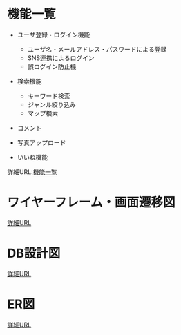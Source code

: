 # 機能一覧
  - ユーザ登録・ログイン機能
    - ユーザ名・メールアドレス・パスワードによる登録
    - SNS連携によるログイン
    - 誤ログイン防止機

  - 検索機能
    - キーワード検索
    - ジャンル絞り込み
    - マップ検索 

  - コメント
  - 写真アップロード
  - いいね機能

詳細URL:[機能一覧](https://docs.google.com/spreadsheets/d/12bXMPvNNtFU3XLTTY0HihjoD_l_i2M7__q79t6PJBxk/edit?usp=sharing)
# ワイヤーフレーム・画面遷移図
[詳細URL](https://xd.adobe.com/view/2aed7e32-0b3e-4f79-918d-a542b94719e9-7fbe/)
# DB設計図
[詳細URL](https://docs.google.com/spreadsheets/d/1_zrDJ09eQb3xCa0fHSzLOQH1jrfUWOYLouec2yTNwJc/edit?usp=sharing)
# ER図
[詳細URL](https://cacoo.com/diagrams/OJv1FvgB9u2XJUSo/27AD0)
